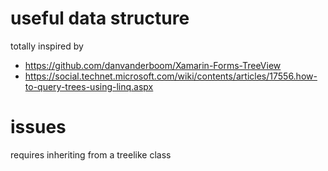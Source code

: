 ﻿# useful data structure

totally inspired by
- https://github.com/danvanderboom/Xamarin-Forms-TreeView
- https://social.technet.microsoft.com/wiki/contents/articles/17556.how-to-query-trees-using-linq.aspx

# issues
requires inheriting from a treelike class